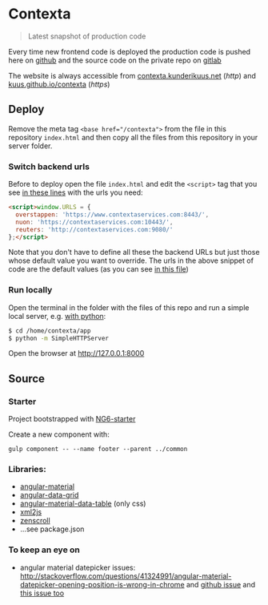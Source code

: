 # Contexta

> Latest snapshot of production code

Every time new frontend code is deployed the production code is pushed here on [github](https://github.com/kuus/contexta) and the source code on the private repo on [gitlab](https://gitlab.com/kuus/contexta)

The website is always accessible from [contexta.kunderikuus.net](http://contexta.kunderikuus.net) (*http*) and [kuus.github.io/contexta](https://kuus.github.io/contexta) (*https*)

## Deploy

Remove the meta tag `<base href="/contexta">` from the file in this repository `index.html` and then copy all the files from this repository in your server folder.

### Switch backend urls
Before to deploy open the file `index.html` and edit the `<script>` tag that you see [in these lines](https://github.com/kuus/contexta/blob/gh-pages/index.html#L2-L4) with the urls you need:
```html
<script>window.URLS = {
  overstappen: 'https://www.contextaservices.com:8443/',
  nuon: 'https://contextaservices.com:10443/',
  reuters: 'http://contextaservices.com:9080/'
};</script>
```
Note that you don't have to define all these the backend URLs but just those whose default value you want to override. The urls in the above snippet of code are the default values (as you can see [in this file](https://gitlab.com/kuus/contexta/blob/master/src/app/common/api/service.js#L13-17))

### Run locally

Open the terminal in the folder with the files of this repo and run a simple local server, e.g. [with python](http://www.linuxjournal.com/content/tech-tip-really-simple-http-server-python):
```bash
$ cd /home/contexta/app
$ python -m SimpleHTTPServer
```
Open the browser at http://127.0.0.1:8000


## Source

### Starter

Project bootstrapped with [NG6-starter](https://github.com/AngularClass/NG6-starter)

Create a new component with:
```
gulp component -- --name footer --parent ../common
```

### Libraries:

- [angular-material](https://github.com/angular/material)
- [angular-data-grid](https://github.com/angular-data-grid/angular-data-grid.github.io)
- [angular-material-data-table](https://github.com/daniel-nagy/md-data-table) (only css)
- [xml2js](https://www.npmjs.com/package/xml2js)
- [zenscroll](https://github.com/zengabor/zenscroll)
- ...see package.json


### To keep an eye on

- angular material datepicker issues: http://stackoverflow.com/questions/41324991/angular-material-datepicker-opening-position-is-wrong-in-chrome and [github issue](https://github.com/angular/material/issues/10144) and [this issue too](https://github.com/angular/material/issues/10209)
